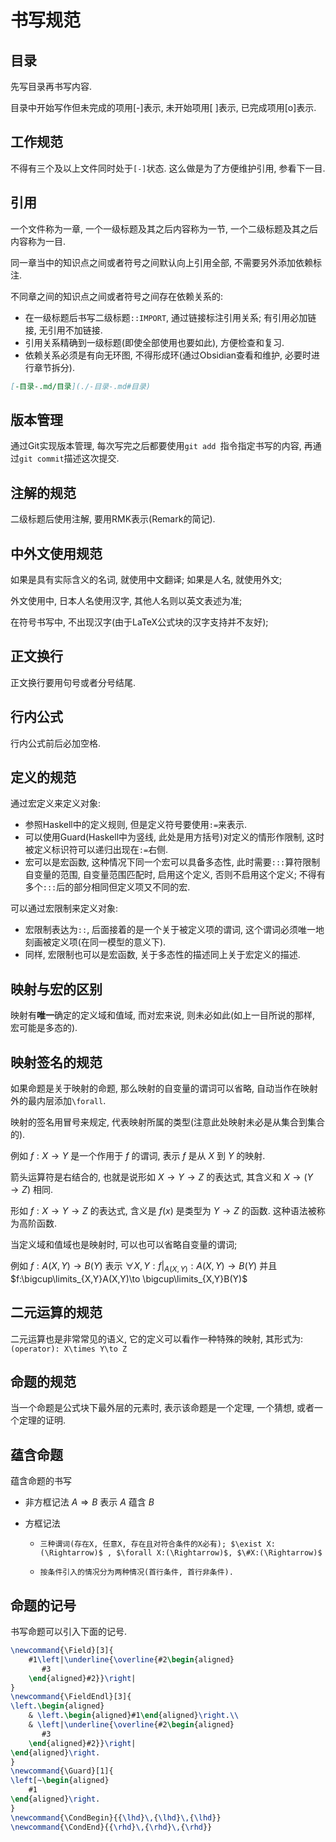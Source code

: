 # 书写规范

## 目录

先写目录再书写内容. 

目录中开始写作但未完成的项用[-]表示, 未开始项用[ ]表示, 已完成项用[o]表示. 

## 工作规范

不得有三个及以上文件同时处于`[-]`状态. 这么做是为了方便维护引用, 参看下一目. 

## 引用

一个文件称为一章, 一个一级标题及其之后内容称为一节, 一个二级标题及其之后内容称为一目. 

同一章当中的知识点之间或者符号之间默认向上引用全部, 不需要另外添加依赖标注. 

不同章之间的知识点之间或者符号之间存在依赖关系的:

- 在一级标题后书写二级标题`::IMPORT`, 通过链接标注引用关系; 有引用必加链接, 无引用不加链接. 
- 引用关系精确到一级标题(即使全部使用也要如此), 方便检查和复习. 
- 依赖关系必须是有向无环图, 不得形成环(通过Obsidian查看和维护, 必要时进行章节拆分). 

```markdown
[-目录-.md/目录](./-目录-.md#目录)
```

## 版本管理

通过Git实现版本管理, 每次写完之后都要使用`git add `指令指定书写的内容, 再通过`git commit`描述这次提交. 

## 注解的规范

二级标题后使用注解, 要用RMK表示(Remark的简记). 

## 中外文使用规范

如果是具有实际含义的名词, 就使用中文翻译; 如果是人名, 就使用外文; 

外文使用中, 日本人名使用汉字, 其他人名则以英文表述为准; 

在符号书写中, 不出现汉字(由于LaTeX公式块的汉字支持并不友好); 

## 正文换行

正文换行要用句号或者分号结尾. 

## 行内公式

行内公式前后必加空格. 

## 定义的规范

通过宏定义来定义对象: 

- 参照Haskell中的定义规则, 但是定义符号要使用`:=`来表示. 
- 可以使用Guard(Haskell中为竖线, 此处是用方括号)对定义的情形作限制, 这时被定义标识符可以递归出现在`:=`右侧. 
- 宏可以是宏函数, 这种情况下同一个宏可以具备多态性, 此时需要`:::`算符限制自变量的范围, 自变量范围匹配时, 启用这个定义, 否则不启用这个定义; 不得有多个`:::`后的部分相同但定义项又不同的宏. 

可以通过宏限制来定义对象: 

- 宏限制表达为`::`, 后面接着的是一个关于被定义项的谓词, 这个谓词必须唯一地刻画被定义项(在同一模型的意义下). 
- 同样, 宏限制也可以是宏函数, 关于多态性的描述同上关于宏定义的描述. 

## 映射与宏的区别

映射有**唯一**确定的定义域和值域, 而对宏来说, 则未必如此(如上一目所说的那样, 宏可能是多态的). 

## 映射签名的规范

如果命题是关于映射的命题, 那么映射的自变量的谓词可以省略, 自动当作在映射外的最内层添加`\forall`. 

映射的签名用冒号来规定, 代表映射所属的类型(注意此处映射未必是从集合到集合的). 

例如 $f:X\to Y$ 是一个作用于 $f$ 的谓词, 表示 $f$ 是从 $X$ 到 $Y$ 的映射. 

箭头运算符是右结合的, 也就是说形如  $X\to Y\to Z$ 的表达式, 其含义和 $X\to (Y\to Z)$ 相同. 

形如 $f:X\to Y\to Z$ 的表达式, 含义是 $f(x)$ 是类型为 $Y\to Z$ 的函数. 这种语法被称为高阶函数. 

当定义域和值域也是映射时, 可以也可以省略自变量的谓词; 

例如 $f:A(X,Y)\to B(Y)$ 表示 $\forall X,Y:f|_{A(X,Y)}:A(X,Y)\to B(Y)$ 并且 $f:\bigcup\limits_{X,Y}A(X,Y)\to \bigcup\limits_{X,Y}B(Y)$

## 二元运算的规范

二元运算也是非常常见的语义, 它的定义可以看作一种特殊的映射, 其形式为: `(operator): X\times Y\to Z`

## 命题的规范

当一个命题是公式块下最外层的元素时, 表示该命题是一个定理, 一个猜想, 或者一个定理的证明. 

## 蕴含命题

蕴含命题的书写

- 非方框记法 $A \Rightarrow B$ 表示 $A$ 蕴含 $B$

- 方框记法

    -     三种谓词(存在X, 任意X, 存在且对符合条件的X必有); $\exist X:(\Rightarrow)$ , $\forall X:(\Rightarrow)$, $\#X:(\Rightarrow)$
    -     按条件引入的情况分为两种情况(首行条件, 首行非条件). 

## 命题的记号

书写命题可以引入下面的记号. 

```latex
\newcommand{\Field}[3]{
    #1\left|\underline{\overline{#2\begin{aligned}
       #3
    \end{aligned}#2}}\right|
}
\newcommand{\FieldEndl}[3]{
\left.\begin{aligned}
    & \left.\begin{aligned}#1\end{aligned}\right.\\
    & \left|\underline{\overline{#2\begin{aligned}
       #3
    \end{aligned}#2}}\right|
\end{aligned}\right.
}
\newcommand{\Guard}[1]{
\left[~\begin{aligned}
    #1
\end{aligned}\right.
}
\newcommand{\CondBegin}{{\lhd}\,{\lhd}\,{\lhd}}
\newcommand{\CondEnd}{{\rhd}\,{\rhd}\,{\rhd}}
```



